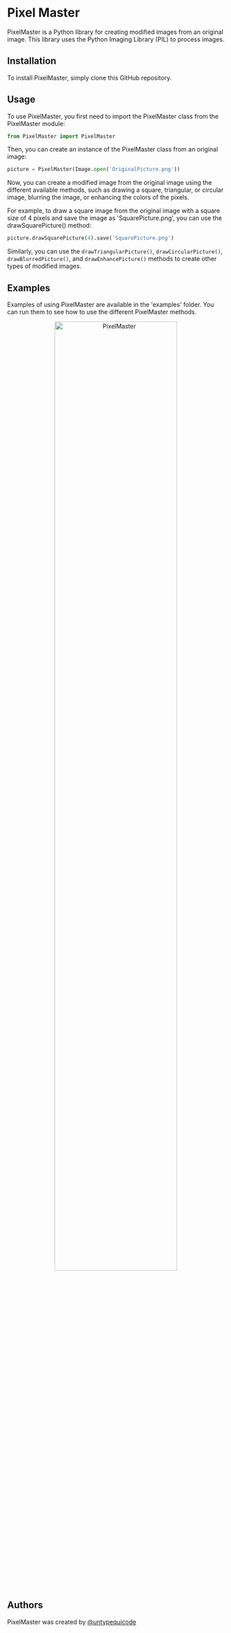 # Pixel Master

PixelMaster is a Python library for creating modified images from an original image. This library uses the Python Imaging Library (PIL) to process images.

## Installation

To install PixelMaster, simply clone this GitHub repository.

## Usage

To use PixelMaster, you first need to import the PixelMaster class from the PixelMaster module:

``` python
from PixelMaster import PixelMaster
```

Then, you can create an instance of the PixelMaster class from an original image:

``` python
picture = PixelMaster(Image.open('OriginalPicture.png'))
```

Now, you can create a modified image from the original image using the different available methods, such as drawing a square, triangular, or circular image, blurring the image, or enhancing the colors of the pixels.

For example, to draw a square image from the original image with a square size of 4 pixels and save the image as 'SquarePicture.png', you can use the drawSquarePicture() method:

``` python
picture.drawSquarePicture(4).save('SquarePicture.png')
```

Similarly, you can use the ```drawTriangularPicture()```, ```drawCircularPicture()```, ```drawBlurredPicture()```, and ```drawEnhancePicture()``` methods to create other types of modified images.

## Examples

Examples of using PixelMaster are available in the 'examples' folder. You can run them to see how to use the different PixelMaster methods.

<p align="center">
  <img src="doc/img/PixelMaster.gif" alt="PixelMaster" width=75%"/>
</p>

## Authors

PixelMaster was created by [@untypequicode](https://github.com/untypequicode)
